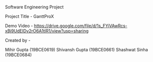 Software Engineering Project

Project Title - GanttProX

Demo Video - https://drive.google.com/file/d/1s_FYiVAwRcs-xBj9UdEIDv2rO6A1tlR1/view?usp=sharing

Created by -

Mihir Gupta (19BCE0619) Shivansh Gupta (19BCE0661) Shashwat Sinha (19BCE0684)
